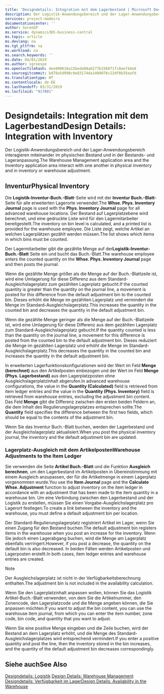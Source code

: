 ```yaml
---
title: 'Designdetails: Integration mit dem Lagerbestand | Microsoft Docs'
description: Der Logistik-Anwendungsbereich und der Lager-Anwendungsbereich interagieren miteinander im physischen Bestand und in der Bestands- und Lageranpassung.
services: project-madeira
documentationcenter: ''
author: SorenGP
ms.service: dynamics365-business-central
ms.topic: article
ms.devlang: na
ms.tgt_pltfrm: na
ms.workload: na
ms.search.keywords: ''
ms.date: 04/01/2019
ms.author: sgroespe
ms.openlocfilehash: 4ee990616a15beda08a6277b1568f1fc8eef44e8
ms.sourcegitcommit: bd78a5d990c9e83174da1409076c22df8b35eafd
ms.translationtype: HT
ms.contentlocale: de-DE
ms.lasthandoff: 03/31/2019
ms.locfileid: "917601"
---
```

# <a name="design-details-integration-with-inventory"></a><span data-ttu-id="490cd-103">Designdetails: Integration mit dem Lagerbestand</span><span class="sxs-lookup"><span data-stu-id="490cd-103">Design Details: Integration with Inventory</span></span>
<span data-ttu-id="490cd-104">Der Logistik-Anwendungsbereich und der Lager-Anwendungsbereich interagieren miteinander im physischen Bestand und in der Bestands- und Lageranpassung.</span><span class="sxs-lookup"><span data-stu-id="490cd-104">The Warehouse Management application area and the Inventory application area interact with one another in physical inventory and in inventory or warehouse adjustment.</span></span>  
  
## <a name="physical-inventory"></a><span data-ttu-id="490cd-105">Inventur</span><span class="sxs-lookup"><span data-stu-id="490cd-105">Physical Inventory</span></span>  
 <span data-ttu-id="490cd-106">Die **Logistik-Inventur-Buch.-Blatt**-Seite wird mit der **Inventur Buch.-Blatt**-Seite für alle erweiterten Lagerorte verwendet.</span><span class="sxs-lookup"><span data-stu-id="490cd-106">The **Whse. Phys. Inventory Journal** page is used with the **Phys. Inventory Journal** page for all advanced warehouse locations.</span></span> <span data-ttu-id="490cd-107">Der Bestand auf Lagerplatzebene wird berechnet, und eine gedruckte Liste wird für den Lagermitarbeiter bereitgestellt.</span><span class="sxs-lookup"><span data-stu-id="490cd-107">The inventory on bin level is calculated, and a printed list is provided for the warehouse employee.</span></span> <span data-ttu-id="490cd-108">Die Liste zeigt, welche Artikel an welchen Lagerplätzen gezählt werden müssen.</span><span class="sxs-lookup"><span data-stu-id="490cd-108">The list shows which items in which bins must be counted.</span></span>  
  
 <span data-ttu-id="490cd-109">Der Lagermitarbeiter gibt die gezählte Menge auf der**Logistik-Inventur-Buch.-Blatt** Seite ein und bucht das Buch.-Blatt.</span><span class="sxs-lookup"><span data-stu-id="490cd-109">The warehouse employee enters the counted quantity on the **Whse. Phys. Inventory Journal** page and then posts the journal.</span></span>  
  
 <span data-ttu-id="490cd-110">Wenn die gezählte Menge größer als die Menge auf der Buch.-Blattzeile ist, wird eine Umlagerung für diese Differenz aus dem Standard-Ausgleichslagerplatz zum gezählten Lagerplatz gebucht.</span><span class="sxs-lookup"><span data-stu-id="490cd-110">If the counted quantity is greater than the quantity on the journal line, a movement is posted for this difference from the default adjustment bin to the counted bin.</span></span> <span data-ttu-id="490cd-111">Dieses erhöht die Menge im gezählten Lagerplatz und vermindert die Menge im Standard-Ausgleichslagerplatz.</span><span class="sxs-lookup"><span data-stu-id="490cd-111">This increases the quantity in the counted bin and decreases the quantity in the default adjustment bin.</span></span>  
  
 <span data-ttu-id="490cd-112">Wenn die gezählte Menge geringer als die Menge auf der Buch.-Blattzeile ist, wird eine Umlagerung für diese Differenz aus dem gezählten Lagerplatz zum Standard-Ausgleichslagerplatz gebucht.</span><span class="sxs-lookup"><span data-stu-id="490cd-112">If the quantity counted is less than the quantity on the journal line, a movement for this difference is posted from the counted bin to the default adjustment bin.</span></span> <span data-ttu-id="490cd-113">Dieses reduziert die Menge im gezählten Lagerplatz und erhöht die Menge im Standard-Ausgleichslagerplatz.</span><span class="sxs-lookup"><span data-stu-id="490cd-113">This decreases the quantity in the counted bin and increases the quantity in the default adjustment bin.</span></span>  
  
 <span data-ttu-id="490cd-114">In erweiterten Lagerfunktionskonfigurationen wird der Wert im Feld **Menge (berechnet)** aus den Artikelposten einbezogen und der Wert im Feld **Menge (Phys. Lagerbestand)** aus den Lagerplatzposten ohne Ausgleichslagerplatzinhalt abgerufen.</span><span class="sxs-lookup"><span data-stu-id="490cd-114">In advanced warehouse configurations, the value in the **Quantity (Calculated)** field is retrieved from item ledger entries and the value in the **Quantity (Phys. Inventory)** field is retrieved from warehouse entries, excluding the adjustment bin content.</span></span> <span data-ttu-id="490cd-115">Das Feld **Menge** gibt die Differenz zwischen den ersten beiden Feldern an, die dem Inhalt des Regulierungslagerplatzes entsprechen sollte.</span><span class="sxs-lookup"><span data-stu-id="490cd-115">The **Quantity** field specifies the difference between the first two fields, which should be equal to the contents of the adjustment bin.</span></span>  
  
 <span data-ttu-id="490cd-116">Wenn Sie das Inventur Buch.-Blatt buchen, werden der Lagerbestand und der Ausgleichslagerplatz aktualisiert.</span><span class="sxs-lookup"><span data-stu-id="490cd-116">When you post the physical inventory journal, the inventory and the default adjustment bin are updated.</span></span>  
  
### <a name="warehouse-adjustments-to-the-item-ledger"></a><span data-ttu-id="490cd-117">Lagerplatz-Ausgleich mit dem Artikelposten</span><span class="sxs-lookup"><span data-stu-id="490cd-117">Warehouse Adjustments to the Item Ledger</span></span>  
 <span data-ttu-id="490cd-118">Sie verwenden die Seite **Artikel Buch.-Blatt** und die Funktion **Ausgleich berechnen**, um den Lagerbestand im Artikelposten in Übereinstimmung mit einem Ausgleich anzupassen, der für die Artikelmenge in einem Lagerplatz vorgenommen wurde.</span><span class="sxs-lookup"><span data-stu-id="490cd-118">You use the **Item Journal** page and the **Calculate Whse. Adjustment** function to adjust inventory on the item ledger in accordance with an adjustment that has been made to the item quantity in a warehouse bin.</span></span> <span data-ttu-id="490cd-119">Um eine Verbindung zwischen den Lagerbestand und der Logistik zu erstellen, müssen Sie einen Vorgabe-Ausgleichslagerplatz pro Lagerort festlegen.</span><span class="sxs-lookup"><span data-stu-id="490cd-119">To create a link between the inventory and the warehouse, you must define a default adjustment bin per location.</span></span>  
  
 <span data-ttu-id="490cd-120">Der Standard-Regulierungslagerplatz registriert Artikel im Lager, wenn Sie einen Zugang für den Bestand buchen.</span><span class="sxs-lookup"><span data-stu-id="490cd-120">The default adjustment bin registers items in the warehouse when you post an increase for the inventory.</span></span> <span data-ttu-id="490cd-121">Wenn Sie jedoch einen Lagerabgang buchen, wird die Menge am Lagerplatz ebenfalls verringert.</span><span class="sxs-lookup"><span data-stu-id="490cd-121">However, if you post a decrease, the quantity on the default bin is also decreased.</span></span> <span data-ttu-id="490cd-122">In beiden Fällen werden Artikelposten und Lagerposten erstellt.</span><span class="sxs-lookup"><span data-stu-id="490cd-122">In both cases, item ledger entries and warehouse entries are created.</span></span>  
  
> [!NOTE]  
>  <span data-ttu-id="490cd-123">Der Ausgleichslagerplatz ist nicht in der Verfügbarkeitsberechnung enthalten.</span><span class="sxs-lookup"><span data-stu-id="490cd-123">The adjustment bin is not included in the availability calculation.</span></span>  
  
 <span data-ttu-id="490cd-124">Wenn Sie den Lagerplatzinhalt anpassen wollen, können Sie das Logistik Artikel-Buch.-Blatt verwenden, von dem Sie die Artikelnummer, den Zonencode, den Lagerplatzcode und die Menge angeben können, die Sie anpassen möchten.</span><span class="sxs-lookup"><span data-stu-id="490cd-124">If you want to adjust the bin content, you can use the warehouse item journal, from which you can enter the item number, zone code, bin code, and quantity that you want to adjust.</span></span>  
  
 <span data-ttu-id="490cd-125">Wenn Sie eine positive Menge eingeben und die Zeile buchen, wird der Bestand an dem Lagerplatz erhöht, und die Menge des Standard-Ausgleichslagerplatzes wird entsprechend vermindert.</span><span class="sxs-lookup"><span data-stu-id="490cd-125">If you enter a positive quantity and post the line, then the inventory stored in the bin increases, and the quantity of the default adjustment bin decreases correspondingly.</span></span>  
  
## <a name="see-also"></a><span data-ttu-id="490cd-126">Siehe auch</span><span class="sxs-lookup"><span data-stu-id="490cd-126">See Also</span></span>  
 <span data-ttu-id="490cd-127">[Designdetails: Logistik](design-details-warehouse-management.md) </span><span class="sxs-lookup"><span data-stu-id="490cd-127">[Design Details: Warehouse Management](design-details-warehouse-management.md) </span></span>  
 [<span data-ttu-id="490cd-128">Designdetails: Verfügbarkeit im Lager</span><span class="sxs-lookup"><span data-stu-id="490cd-128">Design Details: Availability in the Warehouse</span></span>](design-details-availability-in-the-warehouse.md)